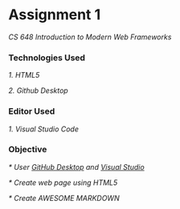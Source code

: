 # Assignment 1
_CS 648 Introduction to Modern Web Frameworks_

### Technologies Used
 _1. HTML5_
 
 _2. Github Desktop_
 
### Editor Used
 _1. Visual Studio Code_
 
### Objective 
_* User [GitHub Desktop](https://desktop.github.com) and [Visual Studio](https://visualstudio.microsoft.com)_

_* Create web page using HTML5_

_* Create AWESOME MARKDOWN_
